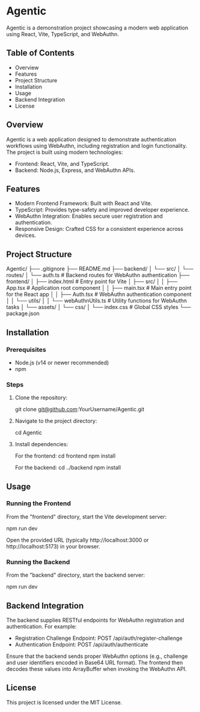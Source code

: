 # Agentic

Agentic is a demonstration project showcasing a modern web application using React, Vite, TypeScript, and WebAuthn.

## Table of Contents

- Overview
- Features
- Project Structure
- Installation
- Usage
- Backend Integration
- License

## Overview

Agentic is a web application designed to demonstrate authentication workflows using WebAuthn, including registration and login functionality. The project is built using modern technologies:
- Frontend: React, Vite, and TypeScript.
- Backend: Node.js, Express, and WebAuthn APIs.

## Features

- Modern Frontend Framework: Built with React and Vite.
- TypeScript: Provides type-safety and improved developer experience.
- WebAuthn Integration: Enables secure user registration and authentication.
- Responsive Design: Crafted CSS for a consistent experience across devices.

## Project Structure

Agentic/
├── .gitignore
├── README.md
├── backend/
│   └── src/
│       └── routes/
│           └── auth.ts        # Backend routes for WebAuthn authentication
├── frontend/
│   ├── index.html             # Entry point for Vite
│   ├── src/
│   │   ├── App.tsx            # Application root component
│   │   ├── main.tsx           # Main entry point for the React app
│   │   ├── Auth.tsx           # WebAuthn authentication component
│   │   └── utils/
│   │       └── webAuthnUtils.ts  # Utility functions for WebAuthn tasks
│   └── assets/
│       └── css/
│           └── index.css       # Global CSS styles
└── package.json

## Installation

### Prerequisites

- Node.js (v14 or newer recommended)
- npm

### Steps

1. Clone the repository:

   git clone git@github.com:YourUsername/Agentic.git

2. Navigate to the project directory:

   cd Agentic

3. Install dependencies:

   For the frontend:
   cd frontend
   npm install

   For the backend:
   cd ../backend
   npm install

## Usage

### Running the Frontend

From the "frontend" directory, start the Vite development server:

   npm run dev

Open the provided URL (typically http://localhost:3000 or http://localhost:5173) in your browser.

### Running the Backend

From the "backend" directory, start the backend server:

   npm run dev

## Backend Integration

The backend supplies RESTful endpoints for WebAuthn registration and authentication. For example:

- Registration Challenge Endpoint: POST /api/auth/register-challenge
- Authentication Endpoint: POST /api/auth/authenticate

Ensure that the backend sends proper WebAuthn options (e.g., challenge and user identifiers encoded in Base64 URL format). The frontend then decodes these values into ArrayBuffer when invoking the WebAuthn API.

## License

This project is licensed under the MIT License.
